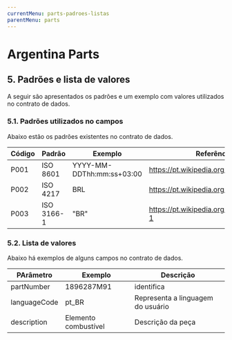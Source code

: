 ```yaml
---
currentMenu: parts-padroes-listas
parentMenu: parts
---
```



# Argentina Parts

## 5. Padrões e lista de valores
A seguir são apresentados os padrões e um exemplo com valores utilizados no contrato de dados.

### 5.1. Padrões utilizados no campos
Abaixo estão os padrões existentes no contrato de dados.

|Código|Padrão|Exemplo|Referência|
|------|------|-------|----------|
|P001	|ISO 8601|	YYYY-MM-DDThh:mm:ss+03:00|	https://pt.wikipedia.org/wiki/ISO_8601 |
|P002	|ISO 4217|	BRL	 | https://pt.wikipedia.org/wiki/ISO_4217 |
|P003	|ISO 3166-1	|"BR"|	https://pt.wikipedia.org/wiki/ISO_3166-1 |


### 5.2. Lista de valores
Abaixo há exemplos de alguns campos no contrato de dados.

|PArâmetro|Exemplo|Descrição|
|------|-------|---------|
|partNumber|1896287M91|identifica|
|languageCode|pt_BR | Representa a linguagem do usuário|
|description|Elemento combustível| Descrição da peça|

